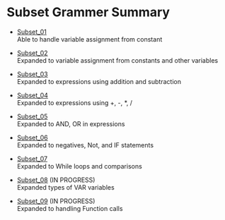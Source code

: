 # Subset Grammer Summary

- [Subset_01](./Subset01.md) 
<br>Able to handle variable assignment from constant

- [Subset_02](./Subset02.md) 
<br> Expanded to variable assignment from constants and other variables

- [Subset_03](./Subset03.md) 
<br> Expanded to expressions using addition and subtraction

- [Subset_04](./Subset04.md) 
<br> Expanded to  expressions using +, -, *, /

- [Subset_05](./Subset05.md) 
<br> Expanded to AND, OR in expressions

- [Subset_06](./Subset06.md) 
<br> Expanded to negatives, Not, and IF statements

- [Subset_07](./Subset07.md) 
<br> Expanded to While loops and comparisons

- [Subset_08](./Subset08.md) (IN PROGRESS)
<br>Expanded types of VAR variables

- [Subset_09](./Subset09.md) (IN PROGRESS)
<br> Expanded to handling Function calls
